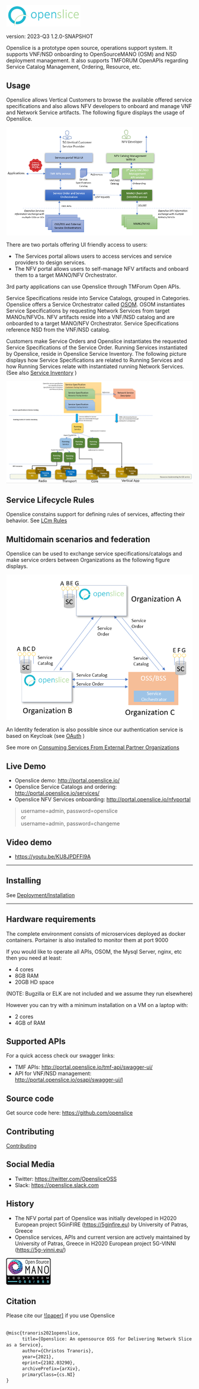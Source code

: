 <img src="images/openslice_logo.png" alt="drawing" width="200"/>

version: 2023-Q3 1.2.0-SNAPSHOT

Openslice is a prototype open source, operations support system. It supports VNF/NSD onboarding to OpenSourceMANO (OSM) and NSD deployment management. It also supports TMFORUM OpenAPIs regarding Service Catalog Management, Ordering, Resource, etc.


## Usage

Openslice allows Vertical Customers to browse the available offered service specifications and also allows NFV developers to onboard and manage VNF and Network Service artifacts. 
The following figure displays the usage of Openslice.

[![Openslice  usage](./images/index_intro_architecture.png)](./images/index_intro_architecture.png)


There are two portals offering UI friendly access to users:

* The Services portal allows users to access services and service providers to design services. 
* The NFV portal allows users to self-manage NFV artifacts and onboard them to a target MANO/NFV Orchestrator.

3rd party applications can use Openslice through TMForum Open APIs.

Service Specifications reside into Service Catalogs, grouped in Categories. Openslice offers a Service Orchestrator called [OSOM](./architecture/osom.md). OSOM instantiates Service Specifications by requesting Network Services from target MANOs/NFVOs. NFV artifacts reside into a VNF/NSD catalog and are onboarded to a target MANO/NFV Orchestrator. Service Specifications reference NSD from the VNF/NSD catalog. 

Customers make Service Orders and Openslice instantiates the requested Service Specifications of the Service Order. Running Services instantiated by Openslice, reside in Openslice Service Inventory. The following picture displays how Service Specifications are related to Running Services and how Running Services relate with instantiated running Network Services. (See also [Service Inventory](./service_inventory.md) )

[![Openslice  Service Specification instantiation](./images/service_specification_instantiation.png)](./images/service_specification_instantiation.png)

## Service Lifecycle Rules

Openslice constains support for defining rules of services, affecting their behavior. See [LCm Rules](./lcm.md)

## Multidomain scenarios and federation

Openslice can be used to exchange service specifications/catalogs and make service orders between Organizations as the following figure displays.

[![Openslice  Service Specification instantiation](./images/multi-domain-organizations.png)](./images/multi-domain-organizations.png)

An Identity federation is also possible since our authentication service is based on Keycloak (see [OAuth](./architecture/oauth.md) )

See more on [Consuming Services From External Partner Organizations](./architecture/consumingServicesFromExternalPartners.md)


## Live Demo

* Openslice demo: <http://portal.openslice.io/>
* Openslice Service Catalogs and ordering: <http://portal.openslice.io/services/>
* Openslice NFV Services onboarding: <http://portal.openslice.io/nfvportal>
> username=admin, password=openslice <br> or <br>username=admin, password=changeme


## Video demo

* <https://youtu.be/KU8JPDFFl9A>

---

## Installing

See [Deployment/Installation](./deployment.md)

---

## Hardware requirements

The complete environment consists of  microservices deployed as docker containers. Portainer is also installed to monitor them at port 9000

If you would like to operate all APIs, OSOM, the Mysql Server, nginx, etc then you need at least:

- 4 cores
- 8GB RAM
- 20GB HD space

(NOTE: Bugzilla or ELK are not included and we assume they run elsewhere)

However you can try with a minimum installation on a VM on a laptop with:

- 2 cores
- 4GB of RAM  

 

## Supported APIs

For a quick access check our swagger links:

* TMF APIs: <http://portal.openslice.io/tmf-api/swagger-ui/>
* API for VNF/NSD management: <http://portal.openslice.io/osapi/swagger-ui/l>

## Source code

Get source code here: <https://github.com/openslice>

## Contributing

[Contributing](./contributing/developing.md)

## Social Media

* Twitter: <https://twitter.com/OpensliceOSS>
* Slack: https://openslice.slack.com

## History

* The NFV portal part of Openslice was initially developed in H2020 European project 5GinFIRE (https://5ginfire.eu)  by University of Patras, Greece
* Openslice services, APIs and current version are actively maintained by University of Patras, Greece in H2020 European project 5G-VINNI (https://5g-vinni.eu/)


[![Part of OSM Ecosystem](./images/osm_ecosystem_ossbss.png)](https://osm.etsi.org/wikipub/index.php/OSS_BSS)


## Citation

Please cite our [![paper]](https://arxiv.org/abs/2102.03290) if you use Openslice

```

@misc{tranoris2021openslice,
      title={Openslice: An opensource OSS for Delivering Network Slice as a Service}, 
      author={Christos Tranoris},
      year={2021},
      eprint={2102.03290},
      archivePrefix={arXiv},
      primaryClass={cs.NI}
}

```
